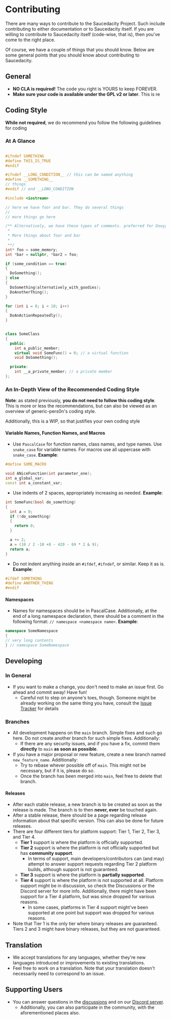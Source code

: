 # Contributing

There are many ways to contribute to the Saucedacity Project. Such include contributing to either documentation or to Saucedacity itself. If you are willing to contribute to Saucedacity itself (code-wise, that is), then you've come to the right place.

Of course, we have a couple of things that you should know. Below are some general points that you should know about contributing to Saucedacity.

## General
* **NO CLA is required!** The code you right is YOURS to keep FOREVER.
* **Make sure your code is available under the GPL v2 or later**. This is re

## Coding Style
**While not required**, we do recommend you follow the following guidelines for coding

### At A Glance
```c++

#ifndef SOMETHING
#define THIS_IS_TRUE
#endif

#ifndef __LONG_CONDITION__ // this can be named anything
#define __SOMETHING__
// things
#endif // end __LONG_CONDITION

#include <iostream>

// here we have foor and bar. They do several things
//
// more things go here

/** Alternatively, we have these types of comments. preferred for Doxygen.
 *
 * More things about foor and bar
 *
 **/
int* foo = some_memory;
int *bar = nullptr, *bar2 = foo;

if (some_condition == true)
{
  DoSomething();
} else
{
  DoSomething(alternatively_with_goodies);
  DoAnotherThing();
}

for (int i = 0; i < 10; i++)
{
  DoAnActionRepeatedly();
}


class SomeClass
{
  public:
    int a_public_member;
    virtual void SomeFunc() = 0; // a virtual function
    void DoSomething();

  private:
    int __a_private_member; // a private member
};

```

### An In-Depth View of the Recommended Coding Style
**Note**: as stated previously, **you do not need to follow this coding style**. This is more or less the recommendations, but can also be viewed as an overview of generic-pers0n's coding style.

Additionally, this is a WIP, so that justifies your own coding style

#### Variable Names, Function Names, and Macros

* Use `PascalCase` for function names, class names, and type names. Use `snake_case` for variable names. For macros use all uppercase with `snake_case`. **Example**:
```c++
#define SOME_MACRO

void ANiceFunction(int parameter_one);
int a_global_var;
const int a_constant_var;

```
* Use indents of 2 spaces, appropriately increasing as needed. **Example**:
```c++
int SomeFunc(bool do_something)
{
  int a = 0;
  if (!do_something)
  {
    return 0;
  }

  a += 2;
  a = (10 / 2 -10 +8 - 420 - 69 * 2 & 9);
  return a;
}
```

* Do not indent anything inside an `#ifdef`, `#ifndef`, or similar. Keep it as is. **Example**:
```c++
#ifdef SOMETHING
#define ANOTHER_THING
#endif 
```

#### Namespaces
* Names for namespaces should be in PascalCase. Additionally, at the end of a long namespace declaration, there should be a comment in the following format: `// namespace <namespace name>`. **Example**:

```c++
namespace SomeNamespace
{
// very long contents
} // namespace SomeNamespace
```

## Developing

### In General

* If you want to make a change, you don't need to make an issue first. Go ahead and commit away! Have fun!
  * Careful not to step on anyone's toes, though. Someone might be already working on the same thing you have, consult the [Issue Tracker](https://github.com/generic-pers0n/saucedacity/issues) for details

### Branches
* All development happens on the `main` branch. Simple fixes and such go here. Do not create another branch for such simple fixes. Additionally:
  * If there are any security issues, and if you have a fix, commit them **directly** to `main` **as soon as possible**.
* If you have a major proposal or new feature, create a new branch named `new_feature_name`. Additionally:
  * Try to rebase whever possible off of `main`. This might not be necessary, but if it is, please do so.
  * Once the branch has been merged into `main`, feel free to delete that branch.

#### Releases
* After each stable release, a new branch is to be created as soon as the release is made. The branch is to then **never, ever** be touched again.
* After a stable release, there should be a page regarding release information about that specific version. This can also be done for future releases.
* There are four different tiers for platform support: Tier 1, Tier 2, Tier 3, and Tier 4.
  * **Tier 1** support is where the platform is officially supported.
  * **Tier 2** support is where the platform is not officially supported but has **community support**.
    * In terms of support, main developers/contributors can (and may) attempt to answer support requests regarding Tier 2 platform builds, although support is not guaranteed.
   * **Tier 3** support is where the platform is **partially supported**.
   * **Tier 4** support is where the platform is not supported at all. Platform support might be in discussion, so check the Discussions or the Discord server for more info. Additionally, there might have been support for a Tier 4 platform, but was since dropped for various reasons.
     * In some cases, platforms in Tier 4 support might've been supported at one point but support was dropped for various reasons.
* Note that Tier 1 is the only tier where binary releases are guaranteed. Tiers 2 and 3 might have binary releases, but they are not guaranteed.

## Translation

* We accept translations for any languages, whether they're new languages introduced or improvements to existing translations.
* Feel free to work on a translation. Note that your translation doesn't necessarily need to correspond to an issue.

## Supporting Users

* You can answer questions in the [discussions](https://github.com/generic-pers0n/saucedacity/discussions) and on our [Discord server](https://discord.gg/UXbWPpB422).
  * Additionally, you can also participate in the community, with the aforementioned places also.
